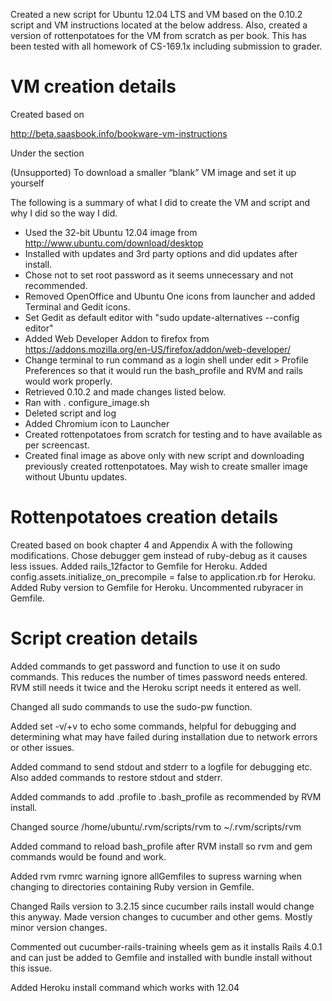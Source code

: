Created a new script for Ubuntu 12.04 LTS and VM based on the 0.10.2 script
and VM instructions located at the below address. Also, created a version
of rottenpotatoes for the VM from scratch as per book. This has been tested
with all homework of CS-169.1x including submission to grader.


VM creation details
===================

Created based on

http://beta.saasbook.info/bookware-vm-instructions

Under the section

(Unsupported) To download a smaller “blank” VM image and set it up yourself

The following is a summary of what I did to create the VM and script and why
I did so the way I did.

- Used the 32-bit Ubuntu 12.04 image from http://www.ubuntu.com/download/desktop
- Installed with updates and 3rd party options and did updates after install.
- Chose not to set root password as it seems unnecessary and not recommended.
- Removed OpenOffice and Ubuntu One icons from launcher and added Terminal and
  Gedit icons.
- Set Gedit as default editor with "sudo update-alternatives --config editor"
- Added Web Developer Addon to firefox from 
  https://addons.mozilla.org/en-US/firefox/addon/web-developer/
- Change terminal to run command as a login shell under edit > Profile Preferences
  so that it would run the bash_profile and RVM and rails would work properly.
- Retrieved 0.10.2 and made changes listed below.
- Ran with . configure_image.sh
- Deleted script and log
- Added Chromium icon to Launcher
- Created rottenpotatoes from scratch for testing and to have available as per
  screencast.
- Created final image as above only with new script and downloading previously
  created rottenpotatoes. May wish to create smaller image without Ubuntu updates.


Rottenpotatoes creation details
===============================

Created based on book chapter 4 and Appendix A with the following modifications.
Chose debugger gem instead of ruby-debug as it causes less issues.
Added rails_12factor to Gemfile for Heroku.
Added config.assets.initialize_on_precompile = false to application.rb for Heroku.
Added Ruby version to Gemfile for Heroku.
Uncommented rubyracer in Gemfile.


Script creation details
=======================

Added commands to get password and function to use it on sudo commands.
This reduces the number of times password needs entered. RVM still needs it
twice and the Heroku script needs it entered as well.

Changed all sudo commands to use the sudo-pw function.

Added set -v/+v to echo some commands, helpful for debugging and determining
what may have failed during installation due to network errors or other issues.

Added command to send stdout and stderr to a logfile for debugging etc.
Also added commands to restore stdout and stderr.

Added commands to add .profile to .bash_profile as recommended by RVM install.

Changed source /home/ubuntu/.rvm/scripts/rvm to ~/.rvm/scripts/rvm

Added command to reload bash_profile after RVM install so rvm and gem commands
would be found and work.

Added rvm rvmrc warning ignore allGemfiles to supress warning when changing to
directories containing Ruby version in Gemfile.

Changed Rails version to 3.2.15 since cucumber rails install would change this
anyway. Made version changes to cucumber and other gems. Mostly minor version
changes.

Commented out cucumber-rails-training wheels gem as it installs Rails 4.0.1 and
can just be added to Gemfile and installed with bundle install without this
issue.

Added Heroku install command which works with 12.04
